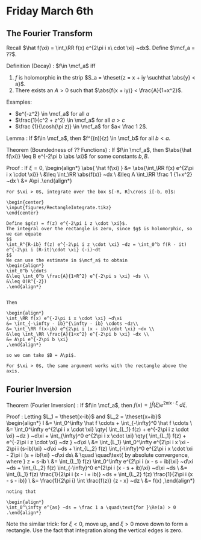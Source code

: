 # Friday March 6th

## The Fourier Transform

Recall $\hat f(\xi) =  \int_\RR f(x) e^{2\pi i x\ cdot \xi} ~dx$.
Define $\mcf_a = ??$.

Definition (Decay)
:  $f\in \mcf_a$ iff
  1. $f$ is holomorphic in the strip $S_a = \theset{z = x + iy \suchthat \abs{y} < a}$.
  2. There exists an $A>0$ such that $\abs{f(x + iy)} < \frac{A}{1+x^2}$.

Examples:

- $e^{-z^2} \in \mcf_a$ for all $a$
- $\frac{1}{c^2 + z^2} \in \mcf_a$ for all $a > c$
- $\frac {1}{\cosh(\pi z)} \in \mcf_a$ for $a< \frac 1 2$.

Lemma
: If $f\in \mcf_a$, then $f^{(n)}(z) \in \mcf_b$ for all $b < a$.

Theorem (Boundedness of ?? Functions)
: If $f\in \mcf_a$, then $\abs{\hat f(\xi)} \leq B e^{-2\pi b \abs \xi}$ for some constants $b, B$.

Proof
:   If $\xi = 0$,
    \begin{align*}
    \abs{ \hat f(\xi) }
    &= \abs{\int_\RR f(x) e^{2\pi i x \cdot \xi}} \\
    &\leq \int_\RR \abs{f(x)} ~dx \\
    &\leq A \int_\RR \frac 1 {1+x^2} ~dx \\
    &= A\pi
    .\end{align*}

    For $\xi > 0$, integrate over the box $[-R, R]\cross i[-b, 0]$:

    \begin{center}
    \input{figures/RectangleIntegrate.tikz}
    \end{center}

    Define $g(z) = f(z) e^{-2\pi i z \cdot \xi}$.
    The integral over the rectangle is zero, since $g$ is holomorphic, so we can equate
    $$
    \int_R^{R-ib} f(z) e^{-2\pi i z \cdot \xi} ~dz = \int_0^b f(R - it) e^{-2\pi i (R-it)\cdot \xi} (-i)~dt
    $$
    We can use the estimate in $\mcf_a$ to obtain
    \begin{align*}
    \int_0^b \cdots 
    &\leq \int_0^b \frac{A}{1+R^2} e^{-2\pi s \xi} ~ds \\
    &\leq O(R^{-2})
    .\end{align*}


    Then
    
    \begin{align*}
    \int_\RR f(x) e^{-2\pi i x \cdot \xi} ~d\xi 
    &= \int_{-\infty - ib}^{\infty - ib} \cdots ~dz\\
    &= \int_\RR f(x-ib) e^{2\pi i (x - ib)\cdot \xi} ~dx \\ 
    &\leq \int_\RR \frac{A}{1+x^2} e^{-2\pi b \xi} ~dx \\
    &= A\pi e^{-2\pi b \xi}
    ,\end{align*}

    so we can take $B = A\pi$.

    For $\xi > 0$, the same argument works with the rectangle above the axis.

## Fourier Inversion

Theorem (Fourier Inversion)
: If $f\in \mcf_a$, then $f(x) = \int \hat f(\xi) e^{2\pi i x\cdot \xi} ~d\xi$.

Proof
:  Letting $L_1 = \theset{x-ib}$ and $L_2 = \theset{x+ib}$
    \begin{align*}
    I 
    &= \int_0^\infty \hat f \cdots + \int_{-\infty}^0 \hat f \cdots \\
    &= \int_0^\infty e^{2\pi i x \cdot \xi} \qty{ \int_{L_1} f(z) + e^{-2\pi i z \cdot \xi} ~dz } ~d\xi
    + \int_{\infty}^0 e^{2\pi i x \cdot \xi} \qty{ \int_{L_1} f(z) + e^{-2\pi i z \cdot \xi} ~dz } ~d\xi \\
    &= \int_{L_1} \int_0^\infty e^{2\pi i x \xi - 2\pi i (s-ib)\xi} ~d\xi ~ds 
    + \int_{L_2} f(z) \int_{-\infty}^0 e^{2\pi i x \cdot \xi - 2\pi i (s + ib)\xi} ~d\xi ds\\
    & \quad \quad\text{ by absolute convergence, where } z = s-ib \\
    &= \int_{L_1} f(z) \int_0^\infty e^{2\pi i (x - s + ib)\xi} ~d\xi ~ds 
    + \int_{L_2} f(z) \int_{-\infty}^0 e^{2\pi i (x - s + ib)\xi} ~d\xi ~ds \\
    &= \int_{L_1} f(z) \frac{1}{2\pi i (x - i + ib)} ~ds
    + \int_{L_2} f(z) \frac{1}{2\pi i (x - s - ib)} \\
    &= \frac{1}{2\pi i} \int \frac{f(z)} {z - x} ~dz \\
    &= f(x)
    ,\end{align*}

    noting that 

    \begin{align*}
    \int_0^\infty e^{as} ~ds = \frac 1 a \quad\text{for }\Re(a) > 0
    .\end{align*}

Note the similar trick: for $\xi < 0$, move up, and $\xi > 0$ move down to form a rectangle.
Use the fact that integration along the vertical edges is zero. 
